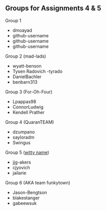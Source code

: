 ## Groups for Assignments 4 & 5

Group 1
- dmoayad
- github-username
- github-username
- github-username

Group 2 (mad-lads)
- wyatt-benson
- Tysen Radovich -tyrado
- DanielBachler
- benbarn313

Group 3 (For-Oh-Four)
- Lpappas98
- ConnorLudwig
- Kendell Prather

Group 4 (QuaranTEAM)
- dzumpano
- sayloradm
- Swingus

Group 5 ([witty name](./services/witty-name))
- jjg-akers
- cjyovich
- jailarie

Group 6 (AKA team funkytown)
- Jason-Bengtson
- blakestanger
- gabeewsuk
